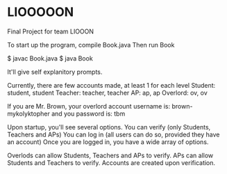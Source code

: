 # LIOOOOON
Final Project for team LIOOON

To start up the program, compile Book.java
Then run Book

$ javac Book.java
$ java Book

It'll give self explanitory prompts.

Currently, there are few accounts made, at least 1 for each level
Student: student, student
Teacher: teacher, teacher
AP: ap, ap
Overlord: ov, ov

If you are Mr. Brown, your overlord account username is:
brown-mykolyktopher
and you password is:
tbm

Upon startup, you'll see several options. You can verify (only Students, Teachers and APs)
You can log in (all users can do so, provided they have an account)
Once you are logged in, you have a wide array of options.

Overlods can allow Students, Teachers and APs to verify.
APs can allow Students and Teachers to verify.
Accounts are created upon verification.